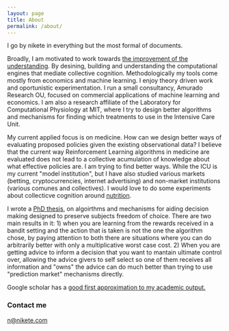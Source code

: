 ```yaml
---
layout: page
title: About
permalink: /about/
---
```


I go by nikete in everything but the most formal of documents.

Broadly, I am motivated to work towards [the improvement of the understanding](http://bactra.org/Spinoza/TIE/). By desining, building and understanding the computational engines that mediate collective cognition. Methodologically my tools come mostly from economics and machine learning. I enjoy theory driven work and oportunistic experimentation. 
I run a small consultancy, Amurado Research OU, focused on commercial applications of machine learning and economics. I am also a research affiliate of the Laboratory for Computational Physiology at MIT, where I try to design better algorithms and mechanisms for finding which treatments to use in the Intensive Care Unit.

My current applied focus is on medicine. How can we design better ways of evaluating proposed policies given the existing observational data? I believe that the current way Reinforcement Learning algorithms in medicine are evaluated does not lead to a collective acumulation of knowledge about what effective policies are. I am trying to find better ways.
While the ICU is my current "model institution", but I have also studied various markets (betting, cryptocurrencies, internet advertising) and non-market institutions (various comunes and collectives).
I would love to do some experiments about collecticve cognition  around [nutrition](https://meaningness.com/nutrition).

I wrote a [PhD thesis](https://github.com/nikete/thesis), on algoirthms and mechanisms for aiding decision making designed to preserve subjects freedom of choice. There are two main results in it: 1) when you are learning from the rewards received in a bandit setting and the action that is taken is not the one the algorithm chose, by paying attention to both there are situations where you can do arbitrarily better with only a multiplicative worst case cost. 2) When you are getting advice to inform a decision that you want to mantain ultimate control over, allowing the advice givers to self select so one of them receives all information and "owns" the advice can do much better than trying to use "prediction market" mechanisms directly.

Google scholar has a [good first approximation to my academic output.](https://scholar.google.it/citations?hl=en&user=_2Z3DcoAAAAJ&view_op=list_works&sortby=pubdate)



### Contact me

[n@nikete.com](mailto:n@nikete.com)

